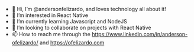 - 👋 Hi, I’m @andersonfelizardo, and loves technology all about it!
- 👀 I’m interested in React Native
- 🌱 I’m currently learning Javascript and NodeJS
- 💞️ I’m looking to collaborate on projects with React Native
- 📫 How to reach me through the https://www.linkedin.com/in/anderson-ofelizardo/ and https://ofelizardo.com

<!---
andersonfelizardo/andersonfelizardo is a ✨ special ✨ repository because he loves technology and all about it!
--->

